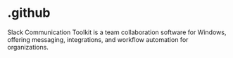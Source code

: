 # .github
Slack Communication Toolkit is a team collaboration software for Windows, offering messaging, integrations, and workflow automation for organizations.
